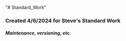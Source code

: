 "# Standard_Work" 

### Created 4/6/2024 for Steve's Standard Work

##### Maintenance, versioning, etc.
